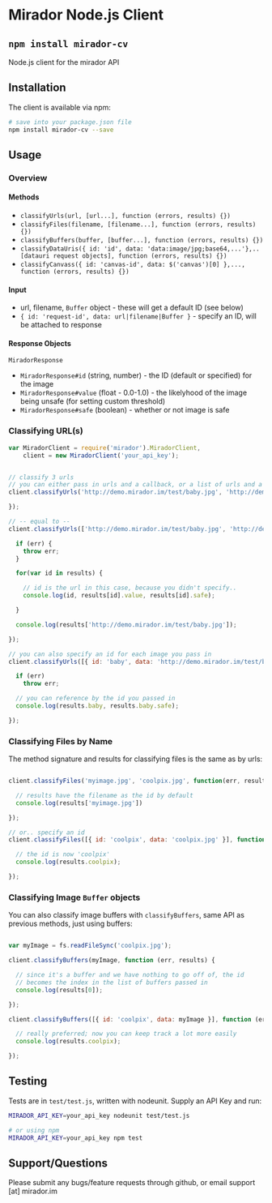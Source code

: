 
# Mirador Node.js Client 
## `npm install mirador-cv`

Node.js client for the mirador API

## Installation

The client is available via npm:

```bash
# save into your package.json file
npm install mirador-cv --save
```

## Usage

### Overview


#### Methods

* `classifyUrls(url, [url...], function (errors, results) {})`
* `classifyFiles(filename, [filename...], function (errors, results) {})`
* `classifyBuffers(buffer, [buffer...], function (errors, results) {})`
* `classifyDataUris({ id: 'id', data: 'data:image/jpg;base64,...'},..[datauri request objects], function (errors, results) {})`
* `classifyCanvass({ id: 'canvas-id', data: $('canvas')[0] },..., function (errors, results) {})`

#### Input

* url, filename, `Buffer` object - these will get a default ID (see below)
* `{ id: 'request-id', data: url|filename|Buffer }` - specify an ID, will be attached to response

#### Response Objects

`MiradorResponse`

* `MiradorResponse#id` (string, number) - the ID (default or specified) for the image
* `MiradorResponse#value` (float - 0.0-1.0) - the likelyhood of the image being unsafe (for setting custom threshold)
* `MiradorResponse#safe` (boolean) - whether or not image is safe


### Classifying URL(s)

```javascript
var MiradorClient = require('mirador').MiradorClient,
    client = new MiradorClient('your_api_key');


// classify 3 urls
// you can either pass in urls and a callback, or a list of urls and a callback
client.classifyUrls('http://demo.mirador.im/test/baby.jpg', 'http://demo.mirador.im/test/sfw.jpg', function (err, results) {

});

// -- equal to --
client.classifyUrls(['http://demo.mirador.im/test/baby.jpg', 'http://demo.mirador.im/test/sfw.jpg'], function (err, results) {

  if (err) {
    throw err;
  }

  for(var id in results) {

    // id is the url in this case, because you didn't specify..
    console.log(id, results[id].value, results[id].safe);

  }

  console.log(results['http://demo.mirador.im/test/baby.jpg']);

});

// you can also specify an id for each image you pass in
client.classifyUrls([{ id: 'baby', data: 'http://demo.mirador.im/test/baby.jpg'}], function (err, results) {

  if (err)
    throw err;

  // you can reference by the id you passed in
  console.log(results.baby, results.baby.safe);

});

```

### Classifying Files by Name

The method signature and results for classifying files is the same as by urls:

```javascript

client.classifyFiles('myimage.jpg', 'coolpix.jpg', function(err, results) {

  // results have the filename as the id by default
  console.log(results['myimage.jpg'])  

});

// or.. specify an id
client.classifyFiles([{ id: 'coolpix', data: 'coolpix.jpg' }], function (err, results) {

  // the id is now 'coolpix'
  console.log(results.coolpix);

});

```

### Classifying Image `Buffer` objects

You can also classify image buffers with `classifyBuffers`, same API as previous methods, just using buffers:

```javascript

var myImage = fs.readFileSync('coolpix.jpg');

client.classifyBuffers(myImage, function (err, results) { 

  // since it's a buffer and we have nothing to go off of, the id
  // becomes the index in the list of buffers passed in
  console.log(results[0]);

});

client.classifyBuffers([{ id: 'coolpix', data: myImage }], function (err, results) {

  // really preferred; now you can keep track a lot more easily
  console.log(results.coolpix);

});

```

## Testing

Tests are in `test/test.js`, written with nodeunit. Supply an API Key and run:

```bash
MIRADOR_API_KEY=your_api_key nodeunit test/test.js

# or using npm
MIRADOR_API_KEY=your_api_key npm test
```

## Support/Questions

Please submit any bugs/feature requests through github, or email support [at] mirador.im
